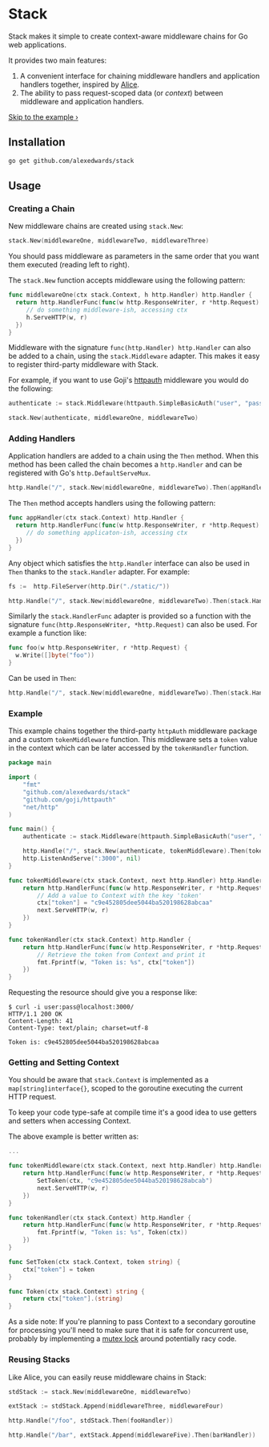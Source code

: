 # Stack

Stack makes it simple to create context-aware middleware chains for Go web applications.

It provides two main features:

1. A convenient interface for chaining middleware handlers and application handlers together, inspired by [Alice](https://github.com/justinas/alice).
2. The ability to pass request-scoped data (or *context*) between middleware and application handlers.

[Skip to the example &rsaquo;](#example)

## Installation

```bash
go get github.com/alexedwards/stack
```

## Usage

### Creating a Chain

New middleware chains are created using `stack.New`:

```go
stack.New(middlewareOne, middlewareTwo, middlewareThree)
```

You should pass middleware as parameters in the same order that you want them executed (reading left to right).

The `stack.New` function accepts middleware using the following pattern:

```go
func middlewareOne(ctx stack.Context, h http.Handler) http.Handler {
  return http.HandlerFunc(func(w http.ResponseWriter, r *http.Request) {
     // do something middleware-ish, accessing ctx
     h.ServeHTTP(w, r)
  })
}
```

Middleware with the signature `func(http.Handler) http.Handler` can also be added to a chain, using the `stack.Middleware` adapter. This makes it easy to register third-party middleware with Stack.

For example, if you want to use Goji's [httpauth](https://github.com/goji/httpauth) middleware you would do the following:

```go
authenticate := stack.Middleware(httpauth.SimpleBasicAuth("user", "pass"))

stack.New(authenticate, middlewareOne, middlewareTwo)
```

### Adding Handlers

Application handlers are added to a chain using the `Then` method. When this method has been called the chain becomes a `http.Handler` and can be registered with Go's `http.DefaultServeMux`.

```go
http.Handle("/", stack.New(middlewareOne, middlewareTwo).Then(appHandler))
```

The `Then` method accepts handlers using the following pattern:

```go
func appHandler(ctx stack.Context) http.Handler {
  return http.HandlerFunc(func(w http.ResponseWriter, r *http.Request) {
     // do something applicaton-ish, accessing ctx
  })
}
```

Any object which satisfies the `http.Handler` interface can also be used in `Then` thanks to the `stack.Handler` adapter. For example:

```go
fs :=  http.FileServer(http.Dir("./static/"))

http.Handle("/", stack.New(middlewareOne, middlewareTwo).Then(stack.Handler(fs)))
```

Similarly the `stack.HandlerFunc` adapter is provided so a function with the signature `func(http.ResponseWriter, *http.Request)` can also be used. For example a function like:

```go
func foo(w http.ResponseWriter, r *http.Request) {
  w.Write([]byte("foo"))
}
```

Can be used in `Then`:

```go
http.Handle("/", stack.New(middlewareOne, middlewareTwo).Then(stack.HandlerFunc(foo)))
```

### Example

This example chains together the third-party `httpAuth` middleware package and a custom `tokenMiddleware` function. This middleware sets a `token` value in the context which can be later accessed by the `tokenHandler` function.

```go
package main

import (
    "fmt"
    "github.com/alexedwards/stack"
    "github.com/goji/httpauth"
    "net/http"
)

func main() {
    authenticate := stack.Middleware(httpauth.SimpleBasicAuth("user", "pass"))

    http.Handle("/", stack.New(authenticate, tokenMiddleware).Then(tokenHandler))
    http.ListenAndServe(":3000", nil)
}

func tokenMiddleware(ctx stack.Context, next http.Handler) http.Handler {
    return http.HandlerFunc(func(w http.ResponseWriter, r *http.Request) {
        // Add a value to Context with the key 'token'
        ctx["token"] = "c9e452805dee5044ba520198628abcaa"
        next.ServeHTTP(w, r)
    })
}

func tokenHandler(ctx stack.Context) http.Handler {
    return http.HandlerFunc(func(w http.ResponseWriter, r *http.Request) {
        // Retrieve the token from Context and print it
        fmt.Fprintf(w, "Token is: %s", ctx["token"])
    })
}
```

Requesting the resource should give you a response like:

```shell
$ curl -i user:pass@localhost:3000/
HTTP/1.1 200 OK
Content-Length: 41
Content-Type: text/plain; charset=utf-8

Token is: c9e452805dee5044ba520198628abcaa
```

### Getting and Setting Context

You should be aware that `stack.Context` is implemented as a `map[string]interface{}`, scoped to the goroutine executing the current HTTP request.

To keep your code type-safe at compile time it's a good idea to use getters and setters when accessing Context.

The above example is better written as:

```go
...

func tokenMiddleware(ctx stack.Context, next http.Handler) http.Handler {
    return http.HandlerFunc(func(w http.ResponseWriter, r *http.Request) {
        SetToken(ctx, "c9e452805dee5044ba520198628abcab")
        next.ServeHTTP(w, r)
    })
}

func tokenHandler(ctx stack.Context) http.Handler {
    return http.HandlerFunc(func(w http.ResponseWriter, r *http.Request) {
        fmt.Fprintf(w, "Token is: %s", Token(ctx))
    })
}

func SetToken(ctx stack.Context, token string) {
    ctx["token"] = token
}

func Token(ctx stack.Context) string {
    return ctx["token"].(string)
}
```

As a side note: If you're planning to pass Context to a secondary goroutine for processing you'll need to make sure that it is safe for concurrent use, probably by implementing a [mutex lock](http://www.alexedwards.net/blog/understanding-mutexes) around potentially racy code.

### Reusing Stacks

Like Alice, you can easily reuse middleware chains in Stack:

```go
stdStack := stack.New(middlewareOne, middlewareTwo)

extStack := stdStack.Append(middlewareThree, middlewareFour)

http.Handle("/foo", stdStack.Then(fooHandler))

http.Handle("/bar", extStack.Append(middlewareFive).Then(barHandler))
```
